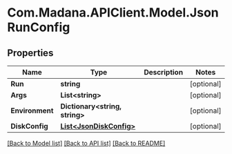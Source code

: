 
# Com.Madana.APIClient.Model.JsonRunConfig

## Properties

Name | Type | Description | Notes
------------ | ------------- | ------------- | -------------
**Run** | **string** |  | [optional] 
**Args** | **List&lt;string&gt;** |  | [optional] 
**Environment** | **Dictionary&lt;string, string&gt;** |  | [optional] 
**DiskConfig** | [**List&lt;JsonDiskConfig&gt;**](JsonDiskConfig.md) |  | [optional] 

[[Back to Model list]](../README.md#documentation-for-models)
[[Back to API list]](../README.md#documentation-for-api-endpoints)
[[Back to README]](../README.md)

